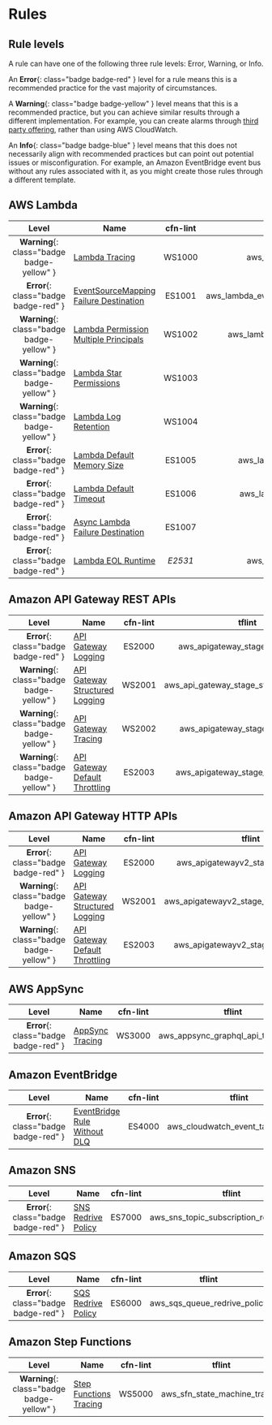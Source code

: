 Rules
=====

## Rule levels

A rule can have one of the following three rule levels: Error, Warning, or Info.

An __Error__{: class="badge badge-red" } level for a rule means this is a recommended practice for the vast majority of circumstances.

A __Warning__{: class="badge badge-yellow" } level means that this is a recommended practice, but you can achieve similar results through a different implementation. For example, you can create alarms through [third party offering](https://aws.amazon.com/lambda/partners/), rather than using AWS CloudWatch.

An __Info__{: class="badge badge-blue" } level means that this does not necessarily align with recommended practices but can point out potential issues or misconfiguration. For example, an Amazon EventBridge event bus without any rules associated with it, as you might create those rules through a different template.

## AWS Lambda

| Level                                      | Name                                                                | cfn-lint | tflint |
|:------------------------------------------:|---------------------------------------------------------------------|:--------:|:------:|
| __Warning__{: class="badge badge-yellow" } | [Lambda Tracing](lambda/tracing.md)                                 | WS1000   | aws_lambda_function_tracing_rule |
| __Error__{: class="badge badge-red" }      | [EventSourceMapping Failure Destination](lambda/eventsourcemapping_failure_destination.md) | ES1001   | aws_lambda_event_source_mapping_failure_destination |
| __Warning__{: class="badge badge-yellow" } | [Lambda Permission Multiple Principals](lambda/permission_multiple_principals.md) | WS1002   | aws_lambda_permission_multiple_principals |
| __Warning__{: class="badge badge-yellow" } | [Lambda Star Permissions](lambda/star_permissions.md)               | WS1003   |_Not implemented_|
| __Warning__{: class="badge badge-yellow" } | [Lambda Log Retention](lambda/log_retention.md)                     | WS1004   |_Not implemented_|
| __Error__{: class="badge badge-red" }      | [Lambda Default Memory Size](lambda/default_memory_size.md)         | ES1005   | aws_lambda_function_default_memory |
| __Error__{: class="badge badge-red" }      | [Lambda Default Timeout](lambda/default_timeout.md)                 | ES1006   | aws_lambda_function_default_timeout |
| __Error__{: class="badge badge-red" }      | [Async Lambda Failure Destination](lambda/async_failure_destination.md) | ES1007 |_Not implemented_|
| __Error__{: class="badge badge-red" }      | [Lambda EOL Runtime](lambda/end_of_life_runtime.md)                 | _E2531_  | aws_lambda_function_eol_runtime |

## Amazon API Gateway REST APIs

| Level                                      | Name                                                                | cfn-lint | tflint |
|:------------------------------------------:|---------------------------------------------------------------------|:--------:|:------:|
| __Error__{: class="badge badge-red" }      | [API Gateway Logging](api_gateway/logging.md)                       | ES2000   | aws_apigateway_stage_logging_rule |
| __Warning__{: class="badge badge-yellow" } | [API Gateway Structured Logging](api_gateway/structured_logging.md) | WS2001   | aws_api_gateway_stage_structured_logging |
| __Warning__{: class="badge badge-yellow" } | [API Gateway Tracing](api_gateway/tracing.md)                       | WS2002   | aws_apigateway_stage_tracing_rule |
| __Warning__{: class="badge badge-yellow" } | [API Gateway Default Throttling](api_gateway/default_throttling.md) | ES2003   | aws_apigateway_stage_throttling_rule |

## Amazon API Gateway HTTP APIs

| Level                                      | Name                                                                | cfn-lint | tflint |
|:------------------------------------------:|---------------------------------------------------------------------|:--------:|:------:|
| __Error__{: class="badge badge-red" }      | [API Gateway Logging](api_gateway/logging.md)                       | ES2000   | aws_apigatewayv2_stage_logging_rule |
| __Warning__{: class="badge badge-yellow" } | [API Gateway Structured Logging](api_gateway/structured_logging.md) | WS2001   | aws_apigatewayv2_stage_structured_logging |
| __Warning__{: class="badge badge-yellow" } | [API Gateway Default Throttling](api_gateway/default_throttling.md) | ES2003   | aws_apigatewayv2_stage_throttling_rule |

## AWS AppSync

| Level                                      | Name                                                                | cfn-lint | tflint |
|:------------------------------------------:|---------------------------------------------------------------------|:--------:|:------:|
| __Error__{: class="badge badge-red" }      | [AppSync Tracing](appsync/tracing.md)                               | WS3000   | aws_appsync_graphql_api_tracing_rule |

## Amazon EventBridge

| Level                                      | Name                                                                | cfn-lint | tflint |
|:------------------------------------------:|---------------------------------------------------------------------|:--------:|:------:|
| __Error__{: class="badge badge-red" }      | [EventBridge Rule Without DLQ](eventbridge/rule_without_dlq.md)     | ES4000   | aws_cloudwatch_event_target_no_dlq |

## Amazon SNS

| Level                                      | Name                                                                | cfn-lint | tflint |
|:------------------------------------------:|---------------------------------------------------------------------|:--------:|:------:|
| __Error__{: class="badge badge-red" }      | [SNS Redrive Policy](sns/redrive_policy.md)                         | ES7000 | aws_sns_topic_subscription_redrive_policy |

## Amazon SQS

| Level                                      | Name                                                                | cfn-lint | tflint |
|:------------------------------------------:|---------------------------------------------------------------------|:--------:|:------:|
| __Error__{: class="badge badge-red" }      | [SQS Redrive Policy](sqs/redrive_policy.md)                         | ES6000   | aws_sqs_queue_redrive_policy |

## Amazon Step Functions

| Level                                      | Name                                                                | cfn-lint | tflint |
|:------------------------------------------:|---------------------------------------------------------------------|:--------:|:------:|
| __Warning__{: class="badge badge-yellow" } | [Step Functions Tracing](step_functions/tracing.md)                 | WS5000   | aws_sfn_state_machine_tracing |